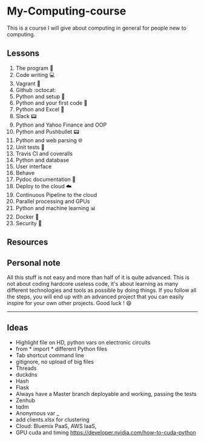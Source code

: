 # My-Computing-course
This is a course I will give about computing in general for 
people new to computing. 

## Lessons
1. The program :floppy_disk:
2. Code writing :computer:
3. Vagrant :crystal_ball:
4. Github :octocat:
5. Python and setup :snake:
6. Python and your first code :page_with_curl:
7. Python and Excel :green_book:
8. Slack :pager:
9. Python and Yahoo Finance and OOP
10. Python and Pushbullet :pager:
11. Python and web parsing :globe_with_meridians:
12. Unit tests :construction:
13. Travis CI and coveralls
14. Python and database
15. User interface
16. Behave
17. Pydoc documentation :book:
18. Deploy to the cloud :cloud:
19. Continuous Pipeline to the cloud
20. Parallel processing and GPUs
21. Python and machine learning :bar_chart:
22. Docker :whale:
23. Security :closed_lock_with_key:

## Resources

## Personal note
All this stuff is not easy and more than half of it is quite advanced.
This is not about coding hardcore useless code, it's about learning 
as many different technologies and tools as possible by doing things.
If you follow all the steps, you will end up with an advanced project that 
you can easily inspire for your own other projects. Good luck ! :smile:

***

## Ideas
- Highlight file on HD, python vars on electronic circuits
- from * import * different Python files
- Tab shortcut command line
- gitignore, no upload of big files
- Threads
- duckdns
- Hash
- Flask
- Always have a Master branch deployable and working, passing the tests
- Zenhub
- tqdm
- Anonymous var _
- add clients.xlsx for clustering
- Cloud: Bluemix PaaS, AWS IaaS,
- GPU cuda and timing https://developer.nvidia.com/how-to-cuda-python